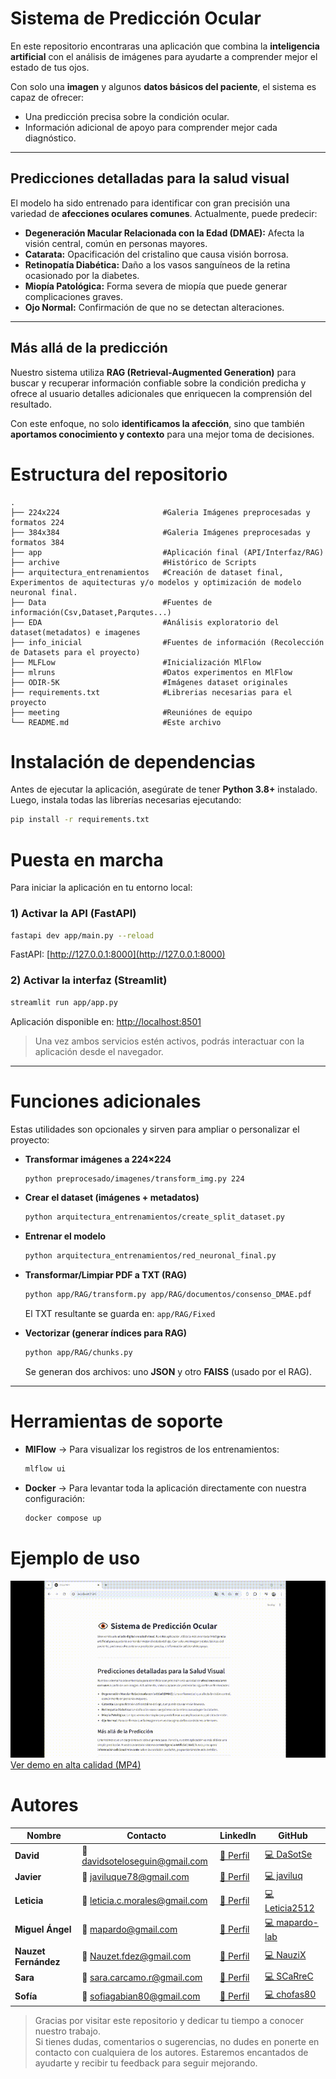 # Sistema de Predicción Ocular  
En este repositorio encontraras una aplicación que combina la **inteligencia artificial** con el análisis de imágenes para ayudarte a comprender mejor el estado de tus ojos.  

Con solo una **imagen** y algunos **datos básicos del paciente**, el sistema es capaz de ofrecer:  
- Una predicción precisa sobre la condición ocular.  
- Información adicional de apoyo para comprender mejor cada diagnóstico.  

---

## Predicciones detalladas para la salud visual  

El modelo ha sido entrenado para identificar con gran precisión una variedad de **afecciones oculares comunes**. Actualmente, puede predecir:  

- **Degeneración Macular Relacionada con la Edad (DMAE):** Afecta la visión central, común en personas mayores.  
- **Catarata:** Opacificación del cristalino que causa visión borrosa.  
- **Retinopatía Diabética:** Daño a los vasos sanguíneos de la retina ocasionado por la diabetes.  
- **Miopía Patológica:** Forma severa de miopía que puede generar complicaciones graves.  
- **Ojo Normal:** Confirmación de que no se detectan alteraciones.  

---

## Más allá de la predicción  
 Nuestro sistema utiliza **RAG (Retrieval-Augmented Generation)** para buscar y recuperar información confiable sobre la condición predicha y ofrece al usuario detalles adicionales que enriquecen la comprensión del resultado.  

Con este enfoque, no solo **identificamos la afección**, sino que también **aportamos conocimiento y contexto** para una mejor toma de decisiones.  


# Estructura del repositorio
```
.
├── 224x224                       #Galeria Imágenes preprocesadas y formatos 224
├── 384x384                       #Galeria Imágenes preprocesadas y formatos 384
├── app                           #Aplicación final (API/Interfaz/RAG) 
├── archive                       #Histórico de Scripts
├── arquitectura_entrenamientos   #Creación de dataset final, Experimentos de aquitecturas y/o modelos y optimización de modelo neuronal final.
├── Data                          #Fuentes de información(Csv,Dataset,Parqutes...)
├── EDA                           #Análisis exploratorio del dataset(metadatos) e imagenes 
├── info_inicial                  #Fuentes de información (Recolección de Datasets para el proyecto)
├── MLFLow                        #Inicialización MlFlow
├── mlruns                        #Datos experimentos en MlFlow
├── ODIR-5K                       #Imágenes dataset originales
├── requirements.txt              #Librerias necesarias para el proyecto
├── meeting                       #Reuniónes de equipo
└── README.md                     #Este archivo
```
# Instalación de dependencias

Antes de ejecutar la aplicación, asegúrate de tener **Python 3.8+** instalado.  
Luego, instala todas las librerías necesarias ejecutando:

```bash
pip install -r requirements.txt
```

# Puesta en marcha

Para iniciar la aplicación en tu entorno local:

### 1) Activar la API (FastAPI)
```bash
fastapi dev app/main.py --reload
```
FastAPI: [http://127.0.0.1:8000](http://127.0.0.1:8000)

### 2) Activar la interfaz (Streamlit)
```bash
streamlit run app/app.py
```
Aplicación disponible en: [http://localhost:8501](http://localhost:8501)

> Una vez ambos servicios estén activos, podrás interactuar con la aplicación desde el navegador.

---

# Funciones adicionales

Estas utilidades son opcionales y sirven para ampliar o personalizar el proyecto:

- **Transformar imágenes a 224×224**  
  ```bash
  python preprocesado/imagenes/transform_img.py 224
  ```

- **Crear el dataset (imágenes + metadatos)**  
  ```bash
  python arquitectura_entrenamientos/create_split_dataset.py
  ```

- **Entrenar el modelo**  
  ```bash
  python arquitectura_entrenamientos/red_neuronal_final.py
  ```

- **Transformar/Limpiar PDF a TXT (RAG)**  
  ```bash
  python app/RAG/transform.py app/RAG/documentos/consenso_DMAE.pdf
  ```
  El TXT resultante se guarda en: `app/RAG/Fixed`

- **Vectorizar (generar índices para RAG)**  
  ```bash
  python app/RAG/chunks.py
  ```
  Se generan dos archivos: uno **JSON** y otro **FAISS** (usado por el RAG).

---

# Herramientas de soporte

- **MlFlow** → Para visualizar los registros de los entrenamientos:  
  ```bash
  mlflow ui
  ```

- **Docker** → Para levantar toda la aplicación directamente con nuestra configuración:  
  ```bash
  docker compose up
  ```

# Ejemplo de uso

![Demo de la aplicación](demo/demofinal.gif)
[Ver demo en alta calidad (MP4)](demo/demofinal.mp4)

# Autores

| Nombre            | Contacto | LinkedIn | GitHub |
|-------------------|----------|----------|--------|
| **David**         | 📧 [davidsoteloseguin@gmail.com](mailto:davidsoteloseguin@gmail.com) | [🔗 Perfil](https://www.linkedin.com/in/david-sotelo-seguin/) | [💻 DaSotSe](https://github.com/DaSotSe) |
| **Javier**        | 📧 [javiluque78@gmail.com](mailto:javiluque78@gmail.com) | [🔗 Perfil](https://www.linkedin.com/in/javier-luque-escobosa-56a911166/) | [💻 javiluq](https://github.com/javiluq) |
| **Leticia**       | 📧 [leticia.c.morales@gmail.com](mailto:leticia.c.morales@gmail.com) | [🔗 Perfil](https://www.linkedin.com/in/leticiacaba%C3%B1asmorales/) | [💻 Leticia2512](https://github.com/Leticia2512) |
| **Miguel Ángel**  | 📧 [mapardo@gmail.com](mailto:mapardo@gmail.com) | [🔗 Perfil](https://www.linkedin.com/in/mapardocea/) | [💻 mapardo-lab](https://github.com/mapardo-lab) |
| **Nauzet Fernández** | 📧 [Nauzet.fdez@gmail.com](mailto:Nauzet.fdez@gmail.com) | [🔗 Perfil](https://www.linkedin.com/in/nauzet-fernandez-lorenzo/) | [💻 NauziX](https://github.com/NauziX) |
| **Sara**          | 📧 [sara.carcamo.r@gmail.com](mailto:sara.carcamo.r@gmail.com) | [🔗 Perfil](https://www.linkedin.com/in/saracarcamo/) | [💻 SCaRreC](https://github.com/SCaRreC) |
| **Sofía**         | 📧 [sofiagabian80@gmail.com](mailto:sofiagabian80@gmail.com) | [🔗 Perfil](https://www.linkedin.com/in/sof%C3%ADa-gabi%C3%A1n-dom%C3%ADnguez/) | [💻 chofas80](https://github.com/chofas80) |



>Gracias por visitar este repositorio y dedicar tu tiempo a conocer nuestro trabajo.  
Si tienes dudas, comentarios o sugerencias, no dudes en ponerte en contacto con cualquiera de los autores. Estaremos encantados de ayudarte y recibir tu feedback para seguir mejorando. 
